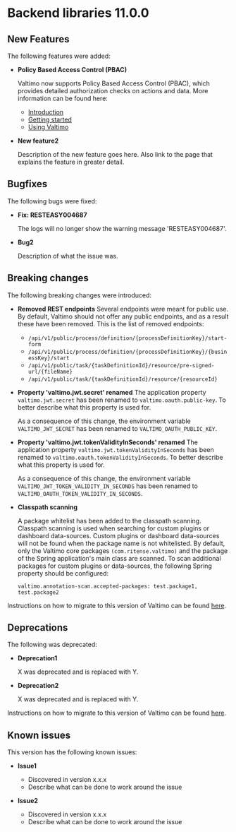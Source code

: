 # Backend libraries 11.0.0

## New Features

The following features were added:

* **Policy Based Access Control (PBAC)**

  Valtimo now supports Policy Based Access Control (PBAC), which provides detailed authorization checks on actions and data.
  More information can be found here:
  * [Introduction](/introduction/modules/modules.md#authorization)
  * [Getting started](/getting-started/modules/core/authorization.md)
  * [Using Valtimo](/using-valtimo/access-control/access-control.md)
  

* **New feature2**

  Description of the new feature goes here.
  Also link to the page that explains the feature in greater detail.


## Bugfixes

The following bugs were fixed:

* **Fix: RESTEASY004687**

  The logs will no longer show the warning message 'RESTEASY004687'.

* **Bug2**

  Description of what the issue was.

## Breaking changes

The following breaking changes were introduced:

* **Removed REST endpoints**
  Several endpoints were meant for public use. By default, Valtimo should not offer any public endpoints,
  and as a result these have been removed. This is the list of removed endpoints:
  * `/api/v1/public/process/definition/{processDefinitionKey}/start-form`
  * `/api/v1/public/process/definition/{processDefinitionKey}/{businessKey}/start`
  * `/api/v1/public/task/{taskDefinitionId}/resource/pre-signed-url/{fileName}`
  * `/api/v1/public/task/{taskDefinitionId}/resource/{resourceId}`

* **Property 'valtimo.jwt.secret' renamed**
  The application property `valtimo.jwt.secret` has been renamed to `valtimo.oauth.public-key`. To better describe what
  this property is used for.

  As a consequence of this change, the environment variable `VALTIMO_JWT_SECRET` has been renamed
  to `VALTIMO_OAUTH_PUBLIC_KEY`.

* **Property 'valtimo.jwt.tokenValidityInSeconds' renamed**
  The application property `valtimo.jwt.tokenValidityInSeconds` has been renamed
  to `valtimo.oauth.tokenValidityInSeconds`. To better describe what this property is used for.

  As a consequence of this change, the environment variable `VALTIMO_JWT_TOKEN_VALIDITY_IN_SECONDS` has been renamed
  to `VALTIMO_OAUTH_TOKEN_VALIDITY_IN_SECONDS`.

* **Classpath scanning**

  A package whitelist has been added to the classpath scanning. Classpath scanning is used when searching for custom plugins or dashboard data-sources.
  Custom plugins or dashboard data-sources will not be found when the package name is not whitelisted. 
  By default, only the Valtimo core packages `(com.ritense.valtimo)` and the package of the Spring application's main class are scanned.
  To scan additional packages for custom plugins or data-sources, the following Spring property should be configured:
  
  `valtimo.annotation-scan.accepted-packages: test.package1, test.package2`

Instructions on how to migrate to this version of Valtimo can be found [here](migration.md).

## Deprecations

The following was deprecated:

* **Deprecation1**

  X was deprecated and is replaced with Y.

* **Deprecation2**

  X was deprecated and is replaced with Y.

Instructions on how to migrate to this version of Valtimo can be found [here](migration.md).

## Known issues

This version has the following known issues:

* **Issue1**
  * Discovered in version x.x.x
  * Describe what can be done to work around the issue

* **Issue2**
  * Discovered in version x.x.x
  * Describe what can be done to work around the issue
